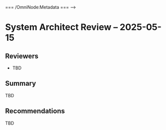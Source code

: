 <!-- === OmniNode:Metadata ===
<!-- metadata_version: 0.1.0 -->
<!-- schema_version: 1.1.0 -->
<!-- uuid: e9dcd62b-33ef-4015-ba65-b5a160834bba -->
<!-- name: 2025-05-15_system_architect.md -->
<!-- version: 1.0.0 -->
<!-- author: OmniNode Team -->
<!-- created_at: 2025-05-19T16:20:04.457256 -->
<!-- last_modified_at: 2025-05-19T16:20:04.457260 -->
<!-- description: Stamped Markdown file: 2025-05-15_system_architect.md -->
<!-- state_contract: none -->
<!-- lifecycle: active -->
<!-- hash: 861ca8ad595385d9a8a8df06fc67b33b5eb878416f81c67e84d2cccd9cd0be18 -->
<!-- entrypoint: {'type': 'markdown', 'target': '2025-05-15_system_architect.md'} -->
<!-- namespace: onex.stamped.2025-05-15_system_architect.md -->
<!-- meta_type: tool -->
=== /OmniNode:Metadata === -->

# System Architect Review – 2025-05-15

## Reviewers
- TBD

## Summary
TBD

## Recommendations
TBD
